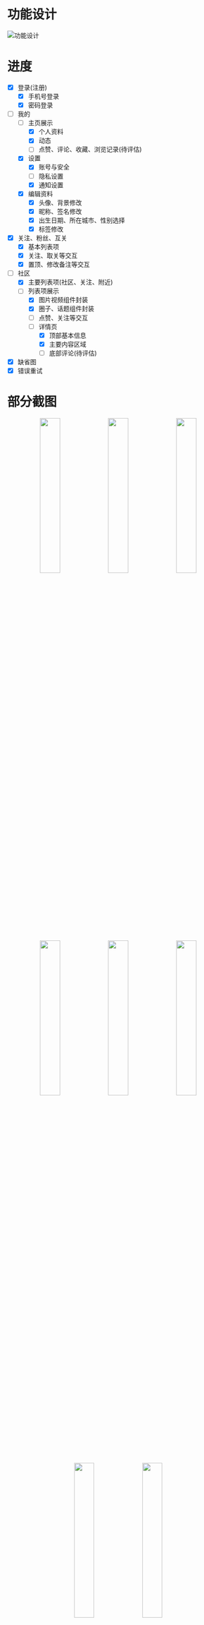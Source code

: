 # 功能设计

![功能设计](img/功能设计.png)

# 进度

- [x] 登录(注册)
  - [x] 手机号登录
  - [x] 密码登录
- [ ] 我的
  - [ ] 主页展示
    - [x] 个人资料
    - [x] 动态
    - [ ] 点赞、评论、收藏、浏览记录(待评估)
  - [x] 设置
    - [x] 账号与安全
    - [ ] 隐私设置
    - [x] 通知设置
  - [x] 编辑资料
    - [x] 头像、背景修改
    - [x] 昵称、签名修改
    - [x] 出生日期、所在城市、性别选择
    - [x] 标签修改
- [x] 关注、粉丝、互关
  - [x] 基本列表项
  - [x] 关注、取关等交互
  - [x] 置顶、修改备注等交互
- [ ] 社区
  - [x] 主要列表项(社区、关注、附近)
  - [ ] 列表项展示
    - [x] 图片视频组件封装
    - [x] 圈子、话题组件封装
    - [ ] 点赞、关注等交互
    - [ ] 详情页
      - [x] 顶部基本信息
      - [x] 主要内容区域
      - [ ] 底部评论(待评估)
- [x] 缺省图
- [x] 错误重试

# 部分截图

<p align = "center">    
  <img src="img/登录.jpg" width="30%" />
  <img src="img/个人主页.jpg" width="30%" />
  <img src="img/个人资料编辑.jpg" width="30%" />
</p>

<p align = "center">    
  <img src="img/设置.jpg" width="30%" />
  <img src="img/通用设置.jpg" width="30%" />
  <img src="img/通知设置.jpg" width="30%" />
</p>

<p align = "center">    
  <img src="img/修改密码.jpg" width="30%" />
  <img src="img/账号与安全.jpg" width="30%" />
</p>

<p align = "center">    
  <img src="img/标签选择.jpg" width="30%" />
  <img src="img/查看他人主页.jpg" width="30%" />
  <img src="img/动态详情页.jpg" width="30%" />
</p>

<p align = "center">    
  <img src="img/关注列表.jpg" width="30%" />
  <img src="img/关注设置.jpg" width="30%" />
  <img src="img/社区.jpg" width="30%" />
</p>

<p align = "center">    
  <img src="img/视频播放.jpg" width="30%" />
  <img src="img/图片预览.jpg" width="30%" />
</p>


# 产品设计文档
https://lxe4xw.axshare.com/?id=3fd07a523a8e4a81addb237859e49f42